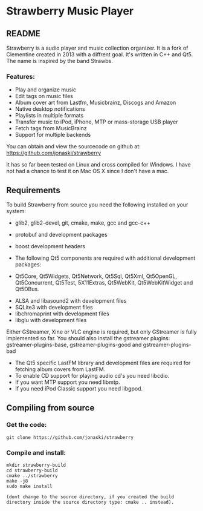 Strawberry Music Player
=======================
README
------

Strawberry is a audio player and music collection organizer. It is a fork of Clementine created in 2013 with a diffrent goal.
It's written in C++ and Qt5. The name is inspired by the band Strawbs.

### Features:

  * Play and organize music
  * Edit tags on music files
  * Album cover art from Lastfm, Musicbrainz, Discogs and Amazon
  * Native desktop notifications
  * Playlists in multiple formats
  * Transfer music to iPod, iPhone, MTP or mass-storage USB player
  * Fetch tags from MusicBrainz
  * Support for multiple backends

You can obtain and view the sourcecode on github at: https://github.com/jonaski/strawberry

It has so far been tested on Linux and cross compiled for Windows. I have not had a chance to test it on Mac OS X since I don't have a mac.


Requirements
------------

To build Strawberry from source you need the following installed on your system:

* glib2, glib2-devel, git, cmake, make, gcc and gcc-c++
* protobuf and development packages
* boost development headers

* The following Qt5 components are required with additional development packages:

- Qt5Core, Qt5Widgets, Qt5Network, Qt5Sql, Qt5Xml, Qt5OpenGL, Qt5Concurrent, Qt5Test, 5X11Extras, Qt5WebKit, Qt5WebKitWidget and Qt5DBus.

* ALSA and libasound2 with development files
* SQLite3 with development files
* libchromaprint with development files
* libglu with development files

Either GStreamer, Xine or VLC engine is required, but only GStreamer is fully implemented so far.
You should also install the gstreamer plugins: gstreamer-plugins-base, gstreamer-plugins-good and gstreamer-plugins-bad

* The Qt5 specific LastFM library and development files are required for fetching album covers from LastFM.
* To enable CD support for playing audio cd's you need libcdio.
* If you want MTP support you need libmtp.
* If you need iPod Classic support you need libgpod.


Compiling from source
---------------------

### Get the code:

    git clone https://github.com/jonaski/strawberry

### Compile and install:

    mkdir strawberry-build
    cd strawberry-build
    cmake ../strawberry
    make -j8
    sudo make install

    (dont change to the source directory, if you created the build directory inside the source directory type: cmake .. instead).
    

